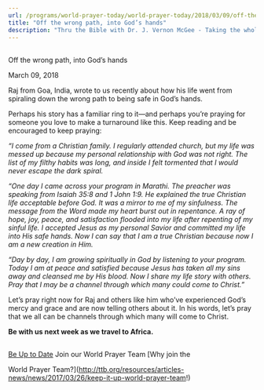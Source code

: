 ```yaml
---
url: /programs/world-prayer-today/world-prayer-today/2018/03/09/off-the-wrong-path-into-god-s-hands
title: "Off the wrong path, into God’s hands"
description: "Thru the Bible with Dr. J. Vernon McGee - Taking the whole Word to the whole world"
---
```







## 
 Off the wrong path, into God’s hands


March 09, 2018




Raj from Goa, India, wrote to us recently about how his life went from spiraling down the wrong path to being safe in God’s hands. 


Perhaps his story has a familiar ring to it—and perhaps you’re praying for someone you love to make a turnaround like this. Keep reading and be encouraged to keep praying: 


*“I come from a Christian family. I regularly attended church, but my life was messed up because my personal relationship with God was not right. The list of my filthy habits was long, and inside I felt tormented that I would never escape the dark spiral.* 


*“One day I came across your program in Marathi. The preacher was speaking from Isaiah 35:8 and 1 John 1:9. He explained the true Christian life acceptable before God. It was a mirror to me of my sinfulness. The message from the Word made my heart burst out in repentance. A ray of hope, joy, peace, and satisfaction flooded into my life after repenting of my sinful life. I accepted Jesus as my personal Savior and committed my life into His safe hands. Now I can say that I am a true Christian because now I am a new creation in Him.*


*“Day by day, I am growing spiritually in God by listening to your program. Today I am at peace and satisfied because Jesus has taken all my sins away and cleansed me by His blood. Now I share my life story with others. Pray that I may be a channel through which many could come to Christ.”*


Let’s pray right now for Raj and others like him who’ve experienced God’s mercy and grace and are now telling others about it. In his words, let’s pray that we all can be channels through which many will come to Christ. 


**Be with us next week as we travel to Africa.**







## 




[Be Up to Date](http://feeds.feedburner.com/WorldPrayerToday "World Prayer Today RSS Feed")
Join our World Prayer Team
[Why join the  

World Prayer Team?](http://ttb.org/resources/articles-news/news/2017/03/26/keep-it-up-world-prayer-team!)




